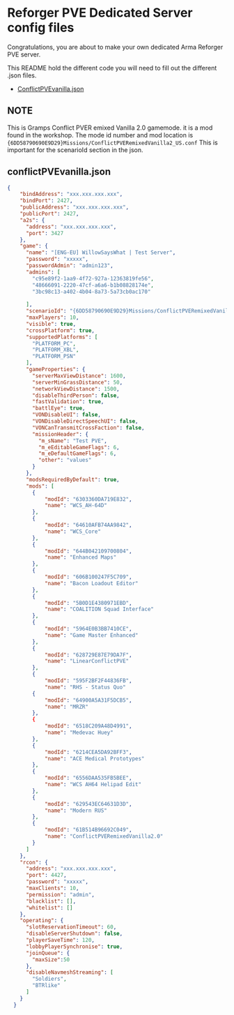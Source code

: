 # Reforger PVE Dedicated Server config files

Congratulations, you are about to make your own dedicated Arma Reforger PVE server.

This README hold the different code you will need to fill out the different .json files.

* [ConflictPVEvanilla.json](#conflictpvevanillajson)

## NOTE

This is Gramps Conflict PVER emixed Vanilla 2.0 gamemode. it is a mod found in the workshop. The mode id number and mod location is `{6DD58790690E9D29}Missions/ConflictPVERemixedVanilla2_US.conf`
This is important for the scenarioId section in the json. 



## conflictPVEvanilla.json

```json
{
    "bindAddress": "xxx.xxx.xxx.xxx",
    "bindPort": 2427,
    "publicAddress": "xxx.xxx.xxx.xxx",
    "publicPort": 2427,
    "a2s": {
      "address": "xxx.xxx.xxx.xxx",
      "port": 3427
    },
    "game": {
      "name": "[ENG-EU] WillowSaysWhat | Test Server",
      "password": "xxxxx",
      "passwordAdmin": "admin123",
      "admins": [
        "c95e89f2-1aa9-4f72-927a-12363819fe56",
        "48666091-2220-47cf-a6a6-b1b08828174e",
        "3bc98c13-a402-4b04-8a73-5a73cb0ac170"
        
      ],
      "scenarioId": "{6DD58790690E9D29}Missions/ConflictPVERemixedVanilla2_US.conf",
      "maxPlayers": 10,
      "visible": true,
      "crossPlatform": true,
      "supportedPlatforms": [
        "PLATFORM_PC",
        "PLATFORM_XBL",
        "PLATFORM_PSN"
      ],
      "gameProperties": {
        "serverMaxViewDistance": 1600,
        "serverMinGrassDistance": 50,
        "networkViewDistance": 1500,
        "disableThirdPerson": false,
        "fastValidation": true,
        "battlEye": true,
        "VONDisableUI": false,
        "VONDisableDirectSpeechUI": false,
        "VONCanTransmitCrossFaction": false,
        "missionHeader": {
          "m_sName": "Test PVE",
          "m_eEditableGameFlags": 6,
          "m_eDefaultGameFlags": 6,
          "other": "values"
        }
      },
      "modsRequiredByDefault": true,
      "mods": [
        {
            "modId": "6303360DA719E832",
            "name": "WCS_AH-64D"
        },
        {
            "modId": "64610AFB74AA9842",
            "name": "WCS_Core"
        },
        {
            "modId": "644B042109700804",
            "name": "Enhanced Maps"
        },
        {
            "modId": "606B100247F5C709",
            "name": "Bacon Loadout Editor"
        },
        {
            "modId": "5B0D1E4380971EBD",
            "name": "COALITION Squad Interface"
        },
        {
            "modId": "5964E0B3BB7410CE",
            "name": "Game Master Enhanced"
        },
        {
            "modId": "628729E87E79DA7F",
            "name": "LinearConflictPVE"
        },
        {
            "modId": "595F2BF2F44836FB",
            "name": "RHS - Status Quo"
        {
            "modId": "64900A5A31F5DCB5",
            "name": "MRZR"
        },
        {
            "modId": "6518C209A48D4991",
            "name": "Medevac Huey"
        },
        {
            "modId": "6214CEA5DA92BFF3",
            "name": "ACE Medical Prototypes"
        },
        {
            "modId": "6556DAA535FB5BEE",
            "name": "WCS AH64 Helipad Edit"
        },
        {
            "modId": "629543EC64631D3D",
            "name": "Modern RUS"
        },
        {
            "modId": "61B514B96692C049",
            "name": "ConflictPVERemixedVanilla2.0"
        }
      ]
    },
    "rcon": {
      "address": "xxx.xxx.xxx.xxx",
      "port": 4427,
      "password": "xxxxx",
      "maxClients": 10,
      "permission": "admin",
      "blacklist": [],
      "whitelist": []
    },
    "operating": {
      "slotReservationTimeout": 60,
      "disableServerShutdown": false,
      "playerSaveTime": 120,
      "lobbyPlayerSynchronise": true,
      "joinQueue": {
        "maxSize":50
      },
      "disableNavmeshStreaming": [
        "Soldiers",
        "BTRlike"
      ]
    }
  }


```
 
# 
